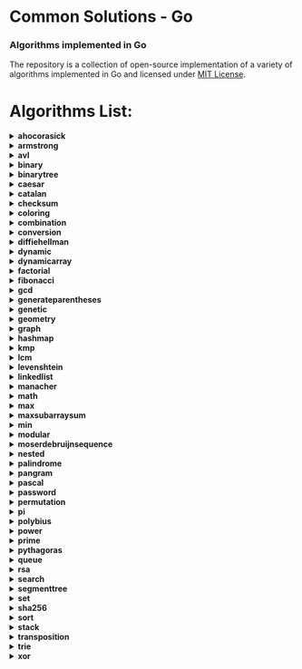 # Common Solutions - Go

### Algorithms implemented in Go

The repository is a collection of open-source implementation of a variety of algorithms implemented in Go and licensed under [MIT License](LICENSE).

# Algorithms List:

<details>
	<summary> <strong> ahocorasick </strong> </summary>
---

##### Functions:

1. [`Advanced`](./strings/ahocorasick/advancedahocorasick.go#L10):  Advanced Function performing the Advanced Aho-Corasick algorithm. Finds and prints occurrences of each pattern.
2. [`AhoCorasick`](./strings/ahocorasick/ahocorasick.go#L15):  AhoCorasick Function performing the Basic Aho-Corasick algorithm. Finds and prints occurrences of each pattern.
3. [`ArrayUnion`](./strings/ahocorasick/shared.go#L86):  ArrayUnion Concats two arrays of int's into one.
4. [`BoolArrayCapUp`](./strings/ahocorasick/shared.go#L78):  BoolArrayCapUp Dynamically increases an array size of bool's by 1.
5. [`BuildAc`](./strings/ahocorasick/ahocorasick.go#L54):  Functions that builds Aho Corasick automaton.
6. [`BuildExtendedAc`](./strings/ahocorasick/advancedahocorasick.go#L46):  BuildExtendedAc Functions that builds extended Aho Corasick automaton.
7. [`ComputeAlphabet`](./strings/ahocorasick/shared.go#L61):  ComputeAlphabet Function that returns string of all the possible characters in given patterns.
8. [`ConstructTrie`](./strings/ahocorasick/shared.go#L4):  ConstructTrie Function that constructs Trie as an automaton for a set of reversed & trimmed strings.
9. [`Contains`](./strings/ahocorasick/shared.go#L39):  Contains Returns 'true' if array of int's 's' contains int 'e', 'false' otherwise.
10. [`CreateNewState`](./strings/ahocorasick/shared.go#L111):  CreateNewState Automaton function for creating a new state 'state'.
11. [`CreateTransition`](./strings/ahocorasick/shared.go#L116):  CreateTransition Creates a transition for function σ(state,letter) = end.
12. [`GetParent`](./strings/ahocorasick/shared.go#L99):  GetParent Function that finds the first previous state of a state and returns it. Used for trie where there is only one parent.
13. [`GetTransition`](./strings/ahocorasick/shared.go#L121):  GetTransition Returns ending state for transition σ(fromState,overChar), '-1' if there is none.
14. [`GetWord`](./strings/ahocorasick/shared.go#L49):  GetWord Function that returns word found in text 't' at position range 'begin' to 'end'.
15. [`IntArrayCapUp`](./strings/ahocorasick/shared.go#L70):  IntArrayCapUp Dynamically increases an array size of int's by 1.
16. [`StateExists`](./strings/ahocorasick/shared.go#L133):  StateExists Checks if state 'state' exists. Returns 'true' if it does, 'false' otherwise.

---
##### Types

1. [`Result`](./strings/ahocorasick/ahocorasick.go#L9): No description provided.


---
</details><details>
	<summary> <strong> armstrong </strong> </summary>	

---

##### Functions:

1. [`IsArmstrong`](./math/armstrong/isarmstrong.go#L14): No description provided.

---
</details><details>
	<summary> <strong> avl </strong> </summary>	

---

#####  Package avl is a Adelson-Velskii and Landis tree implemnation avl is self-balancing tree, i.e for all node in a tree, height difference between its left and right child will not exceed 1 more information : https://en.wikipedia.org/wiki/AVL_tree

---
##### Functions:

1. [`Delete`](./structure/avl/avl.go#L72):  Delete : remove given key from the tree
2. [`Get`](./structure/avl/avl.go#L20):  Get : return node with given key
3. [`Insert`](./structure/avl/avl.go#L35):  Insert a new item
4. [`NewTree`](./structure/avl/avl.go#L15):  NewTree create a new AVL tree

---
##### Types

1. [`Node`](./structure/avl/avl.go#L8): No description provided.


---
</details><details>
	<summary> <strong> binary </strong> </summary>	

---

#####  Package binary describes algorithms that use binary operations for different calculations.

---
##### Functions:

1. [`Abs`](./math/binary/abs.go#L10):  Abs returns absolute value using binary operation Principle of operation: 1) Get the mask by right shift by the base 2) Base is the size of an integer variable in bits, for example, for int32 it will be 32, for int64 it will be 64 3) For negative numbers, above step sets mask as 1 1 1 1 1 1 1 1 and 0 0 0 0 0 0 0 0 for positive numbers. 4) Add the mask to the given number. 5) XOR of mask + n and mask gives the absolute value.
2. [`BitCounter`](./math/binary/bitcounter.go#L11):  BitCounter - The function returns the number of set bits for an unsigned integer number
3. [`IsPowerOfTwo`](./math/binary/checkisnumberpoweroftwo.go#L19):  IsPowerOfTwo This function uses the fact that powers of 2 are represented like 10...0 in binary, and numbers one less than the power of 2 are represented like 11...1. Therefore, using the and function:    10...0  & 01...1    00...0 -> 0 This is also true for 0, which is not a power of 2, for which we have to add and extra condition.
4. [`IsPowerOfTwoLeftShift`](./math/binary/checkisnumberpoweroftwo.go#L26):  IsPowerOfTwoLeftShift This function takes advantage of the fact that left shifting a number by 1 is equivalent to multiplying by 2. For example, binary 00000001 when shifted by 3 becomes 00001000, which in decimal system is 8 or = 2 * 2 * 2
5. [`MeanUsingAndXor`](./math/binary/arithmeticmean.go#L12):  MeanUsingAndXor This function finds arithmetic mean using "AND" and "XOR" operations
6. [`MeanUsingRightShift`](./math/binary/arithmeticmean.go#L17):  MeanUsingRightShift This function finds arithmetic mean using right shift
7. [`ReverseBits`](./math/binary/reversebits.go#L14):  ReverseBits This function initialized the result by 0 (all bits 0) and process the given number starting from its least significant bit. If the current bit is 1, set the corresponding most significant bit in the result and finally move on to the next bit in the input number. Repeat this till all its bits are processed.
8. [`SequenceGrayCode`](./math/binary/rbc.go#L11):  SequenceGrayCode The function generates an "Gray code" sequence of length n
9. [`XorSearchMissingNumber`](./math/binary/xorsearch.go#L11):  XorSearchMissingNumber This function finds a missing number in a sequence

---
</details><details>
	<summary> <strong> binarytree </strong> </summary>	

---

##### Functions:

1. [`AccessNodesByLayer`](./structure/binarysearchtree/bstree.go#L145):  AccessNodesByLayer Function that access nodes layer by layer instead of printing the results as one line.
2. [`BstDelete`](./structure/binarysearchtree/bstree.go#L44):  BstDelete removes the node
3. [`InOrder`](./structure/binarysearchtree/bstree.go#L79):  Travers the tree in the following order left --> root --> right
4. [`InOrderSuccessor`](./structure/binarysearchtree/bstree.go#L35):  InOrderSuccessor Goes to the left
5. [`Insert`](./structure/binarysearchtree/bstree.go#L17):  Insert a value in the BSTree
6. [`LevelOrder`](./structure/binarysearchtree/bstree.go#L138): No description provided.
7. [`Max`](./structure/binarysearchtree/bstree.go#L174):  Max Function that returns max of two numbers - possibly already declared.
8. [`NewNode`](./structure/binarysearchtree/node.go#L11):  NewNode Returns a new pointer to an empty Node
9. [`PostOrder`](./structure/binarysearchtree/bstree.go#L113):  Travers the tree in the following order left --> right --> root
10. [`PreOrder`](./structure/binarysearchtree/bstree.go#L96):  Travers the tree in the following order root --> left --> right

---
##### Types

1. [`BSTree`](./structure/binarysearchtree/bstree.go#L4): No description provided.

2. [`Node`](./structure/binarysearchtree/node.go#L4): No description provided.


---
</details><details>
	<summary> <strong> caesar </strong> </summary>	

---

#####  Package caesar is the shift cipher ref: https://en.wikipedia.org/wiki/Caesar_cipher

---
##### Functions:

1. [`Decrypt`](./cipher/caesar/caesar.go#L27):  Decrypt decrypts by left shift of "key" each character of "input"
2. [`Encrypt`](./cipher/caesar/caesar.go#L6):  Encrypt encrypts by right shift of "key" each character of "input"

---
</details><details>
	<summary> <strong> catalan </strong> </summary>	

---

##### Functions:

1. [`CatalanNumber`](./math/catalan/catalannumber.go#L16):  CatalanNumber This function returns the `nth` Catalan number

---
</details><details>
	<summary> <strong> checksum </strong> </summary>	

---

#####  Package checksum describes algorithms for finding various checksums

---
##### Functions:

1. [`LuhnAlgorithm`](./checksum/luhn.go#L11):  LuhnAlgorithm This function calculates the checksum using the Luna algorithm

---
</details><details>
	<summary> <strong> coloring </strong> </summary>	

---

#####  Package coloring provides implementation of different graph coloring algorithms, e.g. coloring using BFS, using Backtracking, using greedy approach. Author(s): [Shivam](https://github.com/Shivam010)

---
##### Functions:

1. [`BipartiteCheck`](./graph/coloring/bipartite.go#L40):  basically tries to color the graph in two colors if each edge connects 2 differently colored nodes the graph can be considered bipartite

---
##### Types

1. [`Graph`](./graph/coloring/graph.go#L14): No description provided.


---
</details><details>
	<summary> <strong> combination </strong> </summary>	

---

#####  Package combination ...

---
##### Functions:

1. [`Start`](./strings/combination/combination.go#L13):  Start ...

---
##### Types

1. [`Combinations`](./strings/combination/combination.go#L7): No description provided.


---
</details><details>
	<summary> <strong> conversion </strong> </summary>	

---

#####  Package conversion is a package of implementations which converts one data structure to another.

---
##### Functions:

1. [`Base64Decode`](./conversion/base64.go#L57):  Base64Decode decodes the received input base64 string into a byte slice. The implementation follows the RFC4648 standard, which is documented at https://datatracker.ietf.org/doc/html/rfc4648#section-4
2. [`Base64Encode`](./conversion/base64.go#L19):  Base64Encode encodes the received input bytes slice into a base64 string. The implementation follows the RFC4648 standard, which is documented at https://datatracker.ietf.org/doc/html/rfc4648#section-4
3. [`BinaryToDecimal`](./conversion/binarytodecimal.go#L25):  BinaryToDecimal() function that will take Binary number as string, and return it's Decimal equivalent as integer.
4. [`DecimalToBinary`](./conversion/decimaltobinary.go#L32):  DecimalToBinary() function that will take Decimal number as int, and return it's Binary equivalent as string.
5. [`HEXToRGB`](./conversion/rgbhex.go#L10):  HEXToRGB splits an RGB input (e.g. a color in hex format; 0x<color-code>) into the individual components: red, green and blue
6. [`IntToRoman`](./conversion/integertoroman.go#L17):  IntToRoman converts an integer value to a roman numeral string. An error is returned if the integer is not between 1 and 3999.
7. [`RGBToHEX`](./conversion/rgbhex.go#L41):  RGBToHEX does exactly the opposite of HEXToRGB: it combines the three components red, green and blue to an RGB value, which can be converted to e.g. Hex
8. [`Reverse`](./conversion/decimaltobinary.go#L22):  Reverse() function that will take string, and returns the reverse of that string.
9. [`RomanToInteger`](./conversion/romantointeger.go#L40):  RomanToInteger converts a roman numeral string to an integer. Roman numerals for numbers outside the range 1 to 3,999 will return an error. Nil or empty string return 0 with no error thrown.

---
</details><details>
	<summary> <strong> diffiehellman </strong> </summary>	

---

#####  Package diffiehellman implements Deffie Hellman Key Exchange Algorithm for more information watch : https://www.youtube.com/watch?v=NmM9HA2MQGI

---
##### Functions:

1. [`GenerateMutualKey`](./cipher/diffiehellman/diffiehellmankeyexchange.go#L19):  GenerateMutualKey : generates a mutual key that can be used by only alice and bob mutualKey = (shareKey^prvKey)%primeNumber
2. [`GenerateShareKey`](./cipher/diffiehellman/diffiehellmankeyexchange.go#L13):  GenerateShareKey : generates a key using client private key , generator and primeNumber this key can be made public shareKey = (g^key)%primeNumber

---
</details><details>
	<summary> <strong> dynamic </strong> </summary>	

---

#####  Package dynamic is a package of certain implementations of dynamically run algorithms.

---
##### Functions:

1. [`Bin2`](./dynamic/binomialcoefficient.go#L21):  Bin2 function
2. [`CutRodDp`](./dynamic/rodcutting.go#L21):  CutRodDp solve the same problem using dynamic programming
3. [`CutRodRec`](./dynamic/rodcutting.go#L8):  CutRodRec solve the problem recursively: initial approach
4. [`EditDistanceDP`](./dynamic/editdistance.go#L35):  EditDistanceDP is an optimised implementation which builds on the ideas of the recursive implementation. We use dynamic programming to compute the DP table where dp[i][j] denotes the edit distance value of first[0..i-1] and second[0..j-1]. Time complexity is O(m * n) where m and n are lengths of the strings, first and second respectively.
5. [`EditDistanceRecursive`](./dynamic/editdistance.go#L10):  EditDistanceRecursive is a naive implementation with exponential time complexity.
6. [`IsSubsetSum`](./dynamic/subsetsum.go#L14): No description provided.
7. [`Knapsack`](./dynamic/knapsack.go#L17):  Knapsack solves knapsack problem return maxProfit
8. [`LongestCommonSubsequence`](./dynamic/longestcommonsubsequence.go#L8):  LongestCommonSubsequence function
9. [`LongestIncreasingSubsequence`](./dynamic/longestincreasingsubsequence.go#L9):  LongestIncreasingSubsequence returns the longest increasing subsequence where all elements of the subsequence are sorted in increasing order
10. [`LpsDp`](./dynamic/longestpalindromicsubsequence.go#L21):  LpsDp function
11. [`LpsRec`](./dynamic/longestpalindromicsubsequence.go#L7):  LpsRec function
12. [`MatrixChainDp`](./dynamic/matrixmultiplication.go#L24):  MatrixChainDp function
13. [`MatrixChainRec`](./dynamic/matrixmultiplication.go#L10):  MatrixChainRec function
14. [`Max`](./dynamic/knapsack.go#L11):  Max function - possible duplicate
15. [`NthCatalanNumber`](./dynamic/catalan.go#L13):  NthCatalan returns the n-th Catalan Number Complexity: O(n²)
16. [`NthFibonacci`](./dynamic/fibonacci.go#L6):  NthFibonacci returns the nth Fibonacci Number

---
</details><details>
	<summary> <strong> dynamicarray </strong> </summary>	

---

#####  Package dynamicarray A dynamic array is quite similar to a regular array, but its Size is modifiable during program runtime, very similar to how a slice in Go works. The implementation is for educational purposes and explains how one might go about implementing their own version of slices.  For more details check out those links below here: GeeksForGeeks article : https://www.geeksforgeeks.org/how-do-dynamic-arrays-work/ Go blog: https://blog.golang.org/slices-intro Go blog: https://blog.golang.org/slices authors [Wesllhey Holanda](https://github.com/wesllhey), [Milad](https://github.com/miraddo) see dynamicarray.go, dynamicarray_test.go

---
##### Types

1. [`DynamicArray`](./structure/dynamicarray/dynamicarray.go#L21): No description provided.


---
</details><details>
	<summary> <strong> factorial </strong> </summary>	

---

#####  Package factorial describes algorithms Factorials calculations.

---
##### Functions:

1. [`Iterative`](./math/factorial/factorial.go#L12):  Iterative returns the iteratively brute forced factorial of n
2. [`Recursive`](./math/factorial/factorial.go#L21):  Recursive This function recursively computes the factorial of a number
3. [`UsingTree`](./math/factorial/factorial.go#L30):  UsingTree This function finds the factorial of a number using a binary tree

---
</details><details>
	<summary> <strong> fibonacci </strong> </summary>	

---

##### Functions:

1. [`Formula`](./math/fibonacci/fibonacci.go#L42):  Formula This function calculates the n-th fibonacci number using the [formula](https://en.wikipedia.org/wiki/Fibonacci_number#Relation_to_the_golden_ratio) Attention! Tests for large values fall due to rounding error of floating point numbers, works well, only on small numbers
2. [`Matrix`](./math/fibonacci/fibonacci.go#L15):  Matrix This function calculates the n-th fibonacci number using the matrix method. [See](https://en.wikipedia.org/wiki/Fibonacci_number#Matrix_form)

---
</details><details>
	<summary> <strong> gcd </strong> </summary>	

---

##### Functions:

1. [`Extended`](./math/gcd/extended.go#L12):  Extended simple extended gcd
2. [`ExtendedIterative`](./math/gcd/extendedgcditerative.go#L4):  ExtendedIterative finds and returns gcd(a, b), x, y satisfying a*x + b*y = gcd(a, b).
3. [`ExtendedRecursive`](./math/gcd/extendedgcd.go#L4):  ExtendedRecursive finds and returns gcd(a, b), x, y satisfying a*x + b*y = gcd(a, b).
4. [`Iterative`](./math/gcd/gcditerative.go#L4):  Iterative Faster iterative version of GcdRecursive without holding up too much of the stack
5. [`Recursive`](./math/gcd/gcd.go#L4):  Recursive finds and returns the greatest common divisor of a given integer.
6. [`TemplateBenchmarkExtendedGCD`](./math/gcd/extendedgcd_test.go#L44): No description provided.
7. [`TemplateBenchmarkGCD`](./math/gcd/gcd_test.go#L37): No description provided.
8. [`TemplateTestExtendedGCD`](./math/gcd/extendedgcd_test.go#L7): No description provided.
9. [`TemplateTestGCD`](./math/gcd/gcd_test.go#L18): No description provided.

---
</details><details>
	<summary> <strong> generateparentheses </strong> </summary>	

---

##### Functions:

1. [`GenerateParenthesis`](./strings/generateparentheses/generateparentheses.go#L12): No description provided.

---
</details><details>
	<summary> <strong> genetic </strong> </summary>	

---

#####  Package genetic provides functions to work with strings using genetic algorithm. https://en.wikipedia.org/wiki/Genetic_algorithm  Author: D4rkia

---
##### Functions:

1. [`GeneticString`](./strings/genetic/genetic.go#L71):  GeneticString generates PopultaionItem based on the imputed target string, and a set of possible runes to build a string with. In order to optimise string generation additional configurations can be provided with Conf instance. Empty instance of Conf (&Conf{}) can be provided, then default values would be set. Link to the same algorithm implemented in python: https://github.com/TheAlgorithms/Python/blob/master/genetic_algorithm/basic_string.py

---
##### Types

1. [`Conf`](./strings/genetic/genetic.go#L32): No description provided.

2. [`PopulationItem`](./strings/genetic/genetic.go#L26): No description provided.

3. [`Result`](./strings/genetic/genetic.go#L52): No description provided.


---
</details><details>
	<summary> <strong> geometry </strong> </summary>	

---

##### Functions:

1. [`Distance`](./math/geometry/straightlines.go#L17):  Calculates the shortest distance between two points.
2. [`Intercept`](./math/geometry/straightlines.go#L36):  Calculates the Y-Intercept of a line from a specific Point.
3. [`IsParallel`](./math/geometry/straightlines.go#L41):  Checks if two lines are parallel or not.
4. [`IsPerpendicular`](./math/geometry/straightlines.go#L46):  Checks if two lines are perpendicular or not.
5. [`PointDistance`](./math/geometry/straightlines.go#L52):  Calculates the distance of a given Point from a given line. The slice should contain the coefficiet of x, the coefficient of y and the constant in the respective order.
6. [`Section`](./math/geometry/straightlines.go#L23):  Calculates the Point that divides a line in specific ratio. DO NOT specify the ratio in the form m:n, specify it as r, where r = m / n.
7. [`Slope`](./math/geometry/straightlines.go#L31):  Calculates the slope (gradient) of a line.

---
##### Types

1. [`Line`](./math/geometry/straightlines.go#L12): No description provided.

2. [`Point`](./math/geometry/straightlines.go#L8): No description provided.


---
</details><details>
	<summary> <strong> graph </strong> </summary>	

---

#####  Package graph demonstrates Graph search algorithms reference: https://en.wikipedia.org/wiki/Tree_traversal

---
##### Functions:

1. [`ArticulationPoint`](./graph/articulationpoints.go#L19):  ArticulationPoint is a function to identify articulation points in a graph. The function takes the graph as an argument and returns a boolean slice which indicates whether a vertex is an articulation point or not. Worst Case Time Complexity: O(|V| + |E|) Auxiliary Space: O(|V|) reference: https://en.wikipedia.org/wiki/Biconnected_component and https://cptalks.quora.com/Cut-Vertex-Articulation-point
2. [`BreadthFirstSearch`](./graph/breadthfirstsearch.go#L9):  BreadthFirstSearch is an algorithm for traversing and searching graph data structures. It starts at an arbitrary node of a graph, and explores all of the neighbor nodes at the present depth prior to moving on to the nodes at the next depth level. Worst-case performance	 		O(|V|+|E|)=O(b^{d})}O(|V|+|E|)=O(b^{d}) Worst-case space complexity	 	O(|V|)=O(b^{d})}O(|V|)=O(b^{d}) reference: https://en.wikipedia.org/wiki/Breadth-first_search
3. [`DepthFirstSearch`](./graph/depthfirstsearch.go#L53): No description provided.
4. [`DepthFirstSearchHelper`](./graph/depthfirstsearch.go#L21): No description provided.
5. [`FloydWarshall`](./graph/floydwarshall.go#L15):  FloydWarshall Returns all pair's shortest path using Floyd Warshall algorithm
6. [`GetIdx`](./graph/depthfirstsearch.go#L3): No description provided.
7. [`KruskalMST`](./graph/kruskal.go#L87):  KruskalMST will return a minimum spanning tree along with its total cost to using Kruskal's algorithm. Time complexity is O(m * log (n)) where m is the number of edges in the graph and n is number of nodes in it.
8. [`New`](./graph/graph.go#L16):  Constructor functions for graphs (undirected by default)
9. [`NewDSU`](./graph/kruskal.go#L34):  NewDSU will return an initialised DSU using the value of n which will be treated as the number of elements out of which the DSU is being made
10. [`NotExist`](./graph/depthfirstsearch.go#L12): No description provided.
11. [`Topological`](./graph/topological.go#L7):  Assumes that graph given is valid and possible to get a topo ordering. constraints are array of []int{a, b}, representing an edge going from a to b

---
##### Types

1. [`DisjointSetUnion`](./graph/kruskal.go#L29): No description provided.

2. [`DisjointSetUnionElement`](./graph/kruskal.go#L21): No description provided.

3. [`Edge`](./graph/kruskal.go#L14): No description provided.

4. [`Graph`](./graph/graph.go#L9): No description provided.

5. [`Item`](./graph/dijkstra.go#L5): No description provided.

6. [`WeightedGraph`](./graph/floydwarshall.go#L9): No description provided.


---
</details><details>
	<summary> <strong> hashmap </strong> </summary>	

---

##### Functions:

1. [`Make`](./structure/hashmap/hashmap.go#L32):  Make creates a new HashMap instance with input size and capacity
2. [`New`](./structure/hashmap/hashmap.go#L24):  New return new HashMap instance

---
##### Types

1. [`HashMap`](./structure/hashmap/hashmap.go#L17): No description provided.


---
</details><details>
	<summary> <strong> kmp </strong> </summary>	

---

##### Functions:

1. [`Kmp`](./strings/kmp/kmp.go#L70):  Kmp Function kmp performing the Knuth-Morris-Pratt algorithm. Prints whether the word/pattern was found and on what position in the text or not. m - current match in text, i - current character in w, c - amount of comparisons.

---
##### Types

1. [`Result`](./strings/kmp/kmp.go#L15): No description provided.


---
</details><details>
	<summary> <strong> lcm </strong> </summary>	

---

##### Functions:

1. [`Lcm`](./math/lcm/lcm.go#L10):  Lcm returns the lcm of two numbers using the fact that lcm(a,b) * gcd(a,b) = | a * b |

---
</details><details>
	<summary> <strong> levenshtein </strong> </summary>	

---

##### Functions:

1. [`Distance`](./strings/levenshtein/levenshteindistance.go#L10):  Distance Function that gives Levenshtein Distance

---
</details><details>
	<summary> <strong> linkedlist </strong> </summary>	

---

#####  Package linkedlist demonstates different implementations on linkedlists.

---
##### Functions:

1. [`JosephusProblem`](./structure/linkedlist/cyclic.go#L120):  https://en.wikipedia.org/wiki/Josephus_problem This is a struct-based solution for Josephus problem.
2. [`NewCyclic`](./structure/linkedlist/cyclic.go#L12):  Create new list.
3. [`NewDoubly`](./structure/linkedlist/doubly.go#L22): No description provided.
4. [`NewNode`](./structure/linkedlist/shared.go#L12):  Create new node.
5. [`NewSingly`](./structure/linkedlist/singlylinkedlist.go#L19):  NewSingly returns a new instance of a linked list

---
##### Types

1. [`Cyclic`](./structure/linkedlist/cyclic.go#L6): No description provided.

2. [`Doubly`](./structure/linkedlist/doubly.go#L18): No description provided.

3. [`Node`](./structure/linkedlist/shared.go#L5): No description provided.

4. [`Singly`](./structure/linkedlist/singlylinkedlist.go#L10): No description provided.

5. [`testCase`](./structure/linkedlist/cyclic_test.go#L105): No description provided.


---
</details><details>
	<summary> <strong> manacher </strong> </summary>	

---

##### Functions:

1. [`LongestPalindrome`](./strings/manacher/longestpalindrome.go#L37): No description provided.

---
</details><details>
	<summary> <strong> math </strong> </summary>	

---

#####  Package math is a package that contains mathematical algorithms and its different implementations.

---
##### Functions:

1. [`Abs`](./math/abs.go#L11):  Abs returns absolute value
2. [`IsPowOfTwoUseLog`](./math/checkisnumberpoweroftwo.go#L10):  IsPowOfTwoUseLog This function checks if a number is a power of two using the logarithm. The limiting degree can be from 0 to 63. See alternatives in the binary package.
3. [`Phi`](./math/eulertotient.go#L5):  Phi is the Euler totient function. This function computes the number of numbers less then n that are coprime with n.

---
</details><details>
	<summary> <strong> max </strong> </summary>	

---

##### Functions:

1. [`Bitwise`](./math/max/bitwisemax.go#L11):  Bitwise computes using bitwise operator the maximum of all the integer input and returns it
2. [`Int`](./math/max/max.go#L4):  Int is a function which returns the maximum of all the integers provided as arguments.

---
</details><details>
	<summary> <strong> maxsubarraysum </strong> </summary>	

---

#####  Package maxsubarraysum is a package containing a solution to a common problem of finding max contiguous sum within a array of ints.

---
##### Functions:

1. [`MaxSubarraySum`](./other/maxsubarraysum/maxsubarraysum.go#L13):  MaxSubarraySum returns the maximum subarray sum

---
</details><details>
	<summary> <strong> min </strong> </summary>	

---

##### Functions:

1. [`Bitwise`](./math/min/bitwisemin.go#L11):  Bitwise This function returns the minimum integer using bit operations
2. [`Int`](./math/min/min.go#L4):  Int is a function which returns the minimum of all the integers provided as arguments.

---
</details><details>
	<summary> <strong> modular </strong> </summary>	

---

##### Functions:

1. [`Exponentiation`](./math/modular/exponentiation.go#L22):  Exponentiation returns base^exponent % mod
2. [`Inverse`](./math/modular/inverse.go#L20):  Inverse Modular function
3. [`Multiply64BitInt`](./math/modular/exponentiation.go#L51):  Multiply64BitInt Checking if the integer multiplication overflows

---
</details><details>
	<summary> <strong> moserdebruijnsequence </strong> </summary>	

---

##### Functions:

1. [`MoserDeBruijnSequence`](./math/moserdebruijnsequence/sequence.go#L7): No description provided.

---
</details><details>
	<summary> <strong> nested </strong> </summary>	

---

#####  Package nested provides functions for testing strings proper brackets nesting.

---
##### Functions:

1. [`IsBalanced`](./other/nested/nestedbrackets.go#L20):  IsBalanced returns true if provided input string is properly nested. Input is a sequence of brackets: '(', ')', '[', ']', '{', '}'. A sequence of brackets `s` is considered properly nested if any of the following conditions are true: 	- `s` is empty; 	- `s` has the form (U) or [U] or {U} where U is a properly nested string; 	- `s` has the form VW where V and W are properly nested strings. For example, the string "()()[()]" is properly nested but "[(()]" is not. **Note** Providing characters other then brackets would return false, despite brackets sequence in the string. Make sure to filter input before usage.

---
</details><details>
	<summary> <strong> palindrome </strong> </summary>	

---

##### Functions:

1. [`IsPalindrome`](./strings/palindrome/ispalindrome.go#L26): No description provided.
2. [`IsPalindromeRecursive`](./strings/palindrome/ispalindrome.go#L39): No description provided.

---
</details><details>
	<summary> <strong> pangram </strong> </summary>	

---

##### Functions:

1. [`IsPangram`](./strings/pangram/ispangram.go#L21): No description provided.

---
</details><details>
	<summary> <strong> pascal </strong> </summary>	

---

##### Functions:

1. [`GenerateTriangle`](./math/pascal/pascaltriangle.go#L24):  GenerateTriangle This function generates a Pascal's triangle of n lines

---
</details><details>
	<summary> <strong> password </strong> </summary>	

---

#####  Package password contains functions to help generate random passwords

---
##### Functions:

1. [`Generate`](./other/password/generator.go#L15):  Generate returns a newly generated password

---
</details><details>
	<summary> <strong> permutation </strong> </summary>	

---

##### Functions:

1. [`GenerateElementSet`](./math/permutation/heaps.go#L37): No description provided.
2. [`Heaps`](./math/permutation/heaps.go#L8):  Heap's Algorithm for generating all permutations of n objects

---
</details><details>
	<summary> <strong> pi </strong> </summary>	

---

#####  spigotpi_test.go description: Test for Spigot Algorithm for the Digits of Pi author(s) [red_byte](https://github.com/i-redbyte) see spigotpi.go

---
##### Functions:

1. [`MonteCarloPi`](./math/pi/montecarlopi.go#L17): No description provided.
2. [`MonteCarloPiConcurrent`](./math/pi/montecarlopi.go#L36):  MonteCarloPiConcurrent approximates the value of pi using the Monte Carlo method. Unlike the MonteCarloPi function (first version), this implementation uses goroutines and channels to parallelize the computation. More details on the Monte Carlo method available at https://en.wikipedia.org/wiki/Monte_Carlo_method. More details on goroutines parallelization available at https://go.dev/doc/effective_go#parallel.
3. [`Spigot`](./math/pi/spigotpi.go#L12): No description provided.

---
</details><details>
	<summary> <strong> polybius </strong> </summary>	

---

#####  Package polybius is encrypting method with polybius square ref: https://en.wikipedia.org/wiki/Polybius_square#Hybrid_Polybius_Playfair_Cipher

---
##### Functions:

1. [`NewPolybius`](./cipher/polybius/polybius.go#L21):  NewPolybius returns a pointer to object of Polybius. If the size of "chars" is longer than "size", "chars" are truncated to "size".

---
##### Types

1. [`Polybius`](./cipher/polybius/polybius.go#L12): No description provided.


---
</details><details>
	<summary> <strong> power </strong> </summary>	

---

##### Functions:

1. [`IterativePower`](./math/power/fastexponent.go#L4):  IterativePower is iterative O(logn) function for pow(x, y)
2. [`RecursivePower`](./math/power/fastexponent.go#L18):  RecursivePower is recursive O(logn) function for pow(x, y)
3. [`RecursivePower1`](./math/power/fastexponent.go#L30):  RecursivePower1 is recursive O(n) function for pow(x, y)
4. [`UsingLog`](./math/power/powvialogarithm.go#L14): No description provided.

---
</details><details>
	<summary> <strong> prime </strong> </summary>	

---

##### Functions:

1. [`Factorize`](./math/prime/primefactorization.go#L5):  Factorize is a function that computes the exponents of each prime in the prime factorization of n
2. [`Generate`](./math/prime/sieve.go#L26):  Generate returns a int slice of prime numbers up to the limit
3. [`GenerateChannel`](./math/prime/sieve.go#L9):  Generate generates the sequence of integers starting at 2 and sends it to the channel `ch`
4. [`MillerRabinTest`](./math/prime/millerrabinprimalitytest.go#L59):  MillerRabinTest Probabilistic test for primality of an integer based of the algorithm devised by Miller and Rabin.
5. [`MillerTest`](./math/prime/millerrabinprimalitytest.go#L32):  MillerTest This is the intermediate step that repeats within the miller rabin primality test for better probabilitic chances of receiving the correct result.
6. [`NaiveApproach`](./math/prime/primecheck.go#L8):  NaiveApproach checks if an integer is prime or not. Returns a bool.
7. [`PairApproach`](./math/prime/primecheck.go#L22):  PairApproach checks primality of an integer and returns a bool. More efficient than the naive approach as number of iterations are less.
8. [`Sieve`](./math/prime/sieve.go#L16):  Sieve Sieving the numbers that are not prime from the channel - basically removing them from the channels

---
</details><details>
	<summary> <strong> pythagoras </strong> </summary>	

---

##### Functions:

1. [`Distance`](./math/pythagoras/pythagoras.go#L15): Distance calculates the distance between to vectors with the   Pythagoras theorem

---
##### Types

1. [`Vector`](./math/pythagoras/pythagoras.go#L8): No description provided.


---
</details><details>
	<summary> <strong> queue </strong> </summary>	

---

##### Functions:

1. [`BackQueue`](./structure/queue/queuearray.go#L32):  BackQueue return the Back value
2. [`DeQueue`](./structure/queue/queuearray.go#L20):  DeQueue it will be removed the first value that added into the list
3. [`EnQueue`](./structure/queue/queuearray.go#L15):  EnQueue it will be added new value into our list
4. [`FrontQueue`](./structure/queue/queuearray.go#L27):  FrontQueue return the Front value
5. [`IsEmptyQueue`](./structure/queue/queuearray.go#L42):  IsEmptyQueue check our list is empty or not
6. [`LenQueue`](./structure/queue/queuearray.go#L37):  LenQueue will return the length of the queue list

---
##### Types

1. [`LQueue`](./structure/queue/queuelinklistwithlist.go#L20): No description provided.

2. [`Node`](./structure/queue/queuelinkedlist.go#L13): No description provided.

3. [`Queue`](./structure/queue/queuelinkedlist.go#L19): No description provided.


---
</details><details>
	<summary> <strong> rsa </strong> </summary>	

---

#####  Package rsa shows a simple implementation of RSA algorithm

---
##### Functions:

1. [`Decrypt`](./cipher/rsa/rsa.go#L43):  Decrypt decrypts encrypted rune slice based on the RSA algorithm
2. [`Encrypt`](./cipher/rsa/rsa.go#L28):  Encrypt encrypts based on the RSA algorithm - uses modular exponentitation in math directory

---
</details><details>
	<summary> <strong> search </strong> </summary>	

---

##### Functions:

1. [`BoyerMoore`](./strings/search/boyermoore.go#L5):  Implementation of boyer moore string search O(l) where l=len(text)
2. [`Naive`](./strings/search/naive.go#L5):  Implementation of naive string search O(n*m) where n=len(txt) and m=len(pattern)

---
</details><details>
	<summary> <strong> segmenttree </strong> </summary>	

---

##### Functions:

1. [`NewSegmentTree`](./structure/segmenttree/segmenttree.go#L114): No description provided.

---
##### Types

1. [`SegmentTree`](./structure/segmenttree/segmenttree.go#L17): No description provided.


---
</details><details>
	<summary> <strong> set </strong> </summary>	

---

#####  package set implements a Set using a golang map. This implies that only the types that are accepted as valid map keys can be used as set elements. For instance, do not try to Add a slice, or the program will panic.

---
##### Functions:

1. [`New`](./structure/set/set.go#L7):  New gives new set.

---
</details><details>
	<summary> <strong> sha256 </strong> </summary>	

---

##### Functions:

1. [`Hash`](./hashing/sha256/sha256.go#L50):  Hash hashes the input message using the sha256 hashing function, and return a 32 byte array. The implementation follows the RGC6234 standard, which is documented at https://datatracker.ietf.org/doc/html/rfc6234

---
</details><details>
	<summary> <strong> sort </strong> </summary>	

---

#####  Package sort a package for demonstrating sorting algorithms in Go

---
##### Functions:

1. [`Comb`](./sort/combSort.go#L14): No description provided.
2. [`Count`](./sort/countingsort.go#L9): No description provided.
3. [`Exchange`](./sort/exchangesort.go#L6): No description provided.
4. [`HeapSort`](./sort/heapsort.go#L121): No description provided.
5. [`ImprovedSimpleSort`](./sort/simplesort.go#L25):  ImprovedSimpleSort is a improve SimpleSort by skipping an unnecessary comparison of the first and last. This improved version is more similar to implementation of insertion sort
6. [`InsertionSort`](./sort/insertionsort.go#L3): No description provided.
7. [`MergeIter`](./sort/mergesort.go#L51): No description provided.
8. [`Mergesort`](./sort/mergesort.go#L37): Mergesort Perform mergesort on a slice of ints
9. [`Pigeonhole`](./sort/pigeonholesort.go#L12):  Pigeonhole sorts a slice using pigeonhole sorting algorithm.
10. [`QuickSort`](./sort/quicksort.go#L37):  QuickSort Sorts the entire array
11. [`QuickSortRange`](./sort/quicksort.go#L24):  QuickSortRange Sorts the specified range within the array
12. [`RadixSort`](./sort/radixsort.go#L35): No description provided.
13. [`SelectionSort`](./sort/selectionsort.go#L3): No description provided.
14. [`ShellSort`](./sort/shellsort.go#L3): No description provided.
15. [`SimpleSort`](./sort/simplesort.go#L11): No description provided.

---
##### Types

1. [`Int`](#L0): 

	Methods:
	1. [`More`](./sort/heapsort.go#L114): No description provided.
2. [`MaxHeap`](./sort/heapsort.go#L3): No description provided.


---
</details><details>
	<summary> <strong> stack </strong> </summary>	

---

##### Types

1. [`Node`](./structure/stack/stacklinkedlist.go#L13): No description provided.

2. [`SList`](./structure/stack/stacklinkedlistwithlist.go#L18): No description provided.

3. [`Stack`](./structure/stack/stacklinkedlist.go#L19): No description provided.


---
</details><details>
	<summary> <strong> transposition </strong> </summary>	

---

##### Functions:

1. [`Decrypt`](./cipher/transposition/transposition.go#L82): No description provided.
2. [`Encrypt`](./cipher/transposition/transposition.go#L54): No description provided.

---
##### Types

1. [`KeyMissingError`](./cipher/transposition/transposition.go#L16): No description provided.

2. [`NoTextToEncryptError`](./cipher/transposition/transposition.go#L15): No description provided.


---
</details><details>
	<summary> <strong> trie </strong> </summary>	

---

#####  Package trie provides Trie data structures in golang.  Wikipedia: https://en.wikipedia.org/wiki/Trie

---
##### Functions:

1. [`NewNode`](./structure/trie/trie.go#L14):  NewNode creates a new Trie node with initialized children map.

---
##### Types

1. [`Node`](./structure/trie/trie.go#L7): No description provided.


---
</details><details>
	<summary> <strong> xor </strong> </summary>	

---

#####  Package xor is an encryption algorithm that operates the exclusive disjunction(XOR) ref: https://en.wikipedia.org/wiki/XOR_cipher

---
##### Functions:

1. [`Decrypt`](./cipher/xor/xor.go#L19):  Decrypt decrypts with Xor encryption
2. [`Encrypt`](./cipher/xor/xor.go#L10):  Encrypt encrypts with Xor encryption after converting each character to byte The returned value might not be readable because there is no guarantee which is within the ASCII range If using other type such as string, []int, or some other types, add the statements for converting the type to []byte.

---
</details>
<!--- GODOCMD END --->
